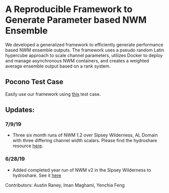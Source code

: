 # A Reproducible Framework to Generate Parameter based NWM Ensemble

We developed a generalized framework to efficiently generate performance based NWM ensemble outputs. The framework uses a pseudo random Latin hypercube approach to scale channel parameters, utilizes Docker to deploy and manage asynchronous NWM containers, and creates a weighted average ensemble output based on a rank system.

## Pocono Test Case
Easily use our framework using [this]() test case.

## Updates:
### 7/9/19
- Three six month runs of NWM 1.2 over Sipsey Wilderness, AL Domain with three differing channel width
scalars. Please find the hydroshare resource [here](https://www.hydroshare.org/resource/bde5162056a84381a8bc56c20d86f4d7/).

### 6/28/19
- Added completed year run of NWM v2 in the Sipsey Wilderness to
  hydroshare. See it [here](https://www.hydroshare.org/resource/0e015316da5b429fb6652d403e6decbe/)

Contributors: Austin Raney, Iman Maghami, Yenchia Feng
